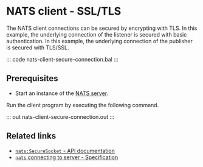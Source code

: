 # NATS client - SSL/TLS

The NATS client connections can be secured by encrypting with TLS. In this example, the underlying connection of the listener is secured with basic authentication.
In this example, the underlying connection of the publisher is secured with TLS/SSL. 

::: code nats-client-secure-connection.bal :::

## Prerequisites
- Start an instance of the [NATS server](https://docs.nats.io/nats-concepts/what-is-nats/walkthrough_setup).

Run the client program by executing the following command.

::: out nats-client-secure-connection.out :::

## Related links
- [`nats:SecureSocket` - API documentation](https://lib.ballerina.io/ballerinax/nats/latest/records/SecureSocket)
- [`nats` connecting to server - Specification](https://github.com/ballerina-platform/module-ballerinax-nats/blob/master/docs/spec/spec.md#2-connection)
